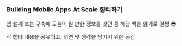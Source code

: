 ### Building Mobile Apps At Scale 정리하기

앱 설계 또는 구축에 도움이 될 만한 정보를 찾던 중 해당 책을 읽기로 결정 😎

각 챕터 내용을 공유하고, 의견 및 생각을 남기기 위한 공간
